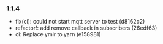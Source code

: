 ### 1.1.4

* fix(ci): could not start mqtt server to test (d8162c2)
* refactor!: add remove callback in subscribers (26edf63)
* ci: Replace ymlr to yarn (e158981)
